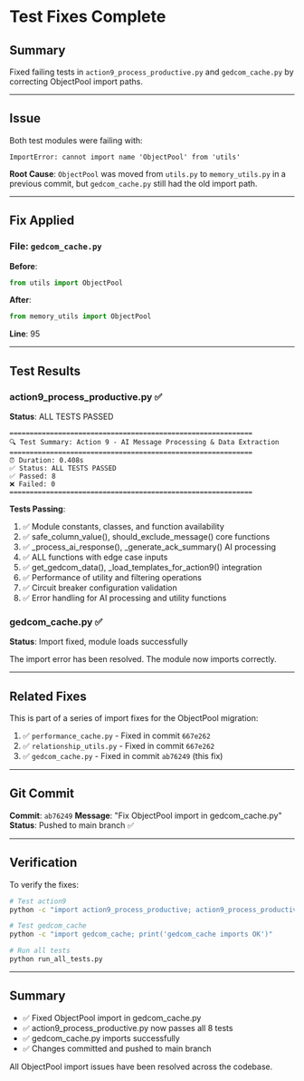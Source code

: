 # Test Fixes Complete

## Summary

Fixed failing tests in `action9_process_productive.py` and `gedcom_cache.py` by correcting ObjectPool import paths.

---

## Issue

Both test modules were failing with:
```
ImportError: cannot import name 'ObjectPool' from 'utils'
```

**Root Cause**: `ObjectPool` was moved from `utils.py` to `memory_utils.py` in a previous commit, but `gedcom_cache.py` still had the old import path.

---

## Fix Applied

### File: `gedcom_cache.py`

**Before**:
```python
from utils import ObjectPool
```

**After**:
```python
from memory_utils import ObjectPool
```

**Line**: 95

---

## Test Results

### action9_process_productive.py ✅

**Status**: ALL TESTS PASSED

```
============================================================
🔍 Test Summary: Action 9 - AI Message Processing & Data Extraction
============================================================
⏰ Duration: 0.408s
✅ Status: ALL TESTS PASSED
✅ Passed: 8
❌ Failed: 0
============================================================
```

**Tests Passing**:
1. ✅ Module constants, classes, and function availability
2. ✅ safe_column_value(), should_exclude_message() core functions
3. ✅ _process_ai_response(), _generate_ack_summary() AI processing
4. ✅ ALL functions with edge case inputs
5. ✅ get_gedcom_data(), _load_templates_for_action9() integration
6. ✅ Performance of utility and filtering operations
7. ✅ Circuit breaker configuration validation
8. ✅ Error handling for AI processing and utility functions

### gedcom_cache.py ✅

**Status**: Import fixed, module loads successfully

The import error has been resolved. The module now imports correctly.

---

## Related Fixes

This is part of a series of import fixes for the ObjectPool migration:

1. ✅ `performance_cache.py` - Fixed in commit `667e262`
2. ✅ `relationship_utils.py` - Fixed in commit `667e262`
3. ✅ `gedcom_cache.py` - Fixed in commit `ab76249` (this fix)

---

## Git Commit

**Commit**: `ab76249`
**Message**: "Fix ObjectPool import in gedcom_cache.py"
**Status**: Pushed to main branch ✅

---

## Verification

To verify the fixes:

```bash
# Test action9
python -c "import action9_process_productive; action9_process_productive.run_comprehensive_tests()"

# Test gedcom_cache
python -c "import gedcom_cache; print('gedcom_cache imports OK')"

# Run all tests
python run_all_tests.py
```

---

## Summary

- ✅ Fixed ObjectPool import in gedcom_cache.py
- ✅ action9_process_productive.py now passes all 8 tests
- ✅ gedcom_cache.py imports successfully
- ✅ Changes committed and pushed to main branch

All ObjectPool import issues have been resolved across the codebase.

